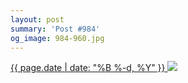 ```yaml
---
layout: post
summary: 'Post #984'
og_image: 984-960.jpg
---
```


<p>
 <time>
  <a href="/984">
   {{ page.date | date: "%B %-d, %Y" }}
  </a>
 </time>
 <a href="/984">
  <img sizes="(min-width: 700px) 50vw, calc(100vw - 2rem)" src="{{ site.assets_url }}/984-480.jpg" srcset="{{ site.assets_url }}/984-240.jpg 240w, {{ site.assets_url }}/984-480.jpg 480w, {{ site.assets_url }}/984-720.jpg 720w, {{ site.assets_url }}/984-960.jpg 960w"/>
 </a>
</p>
